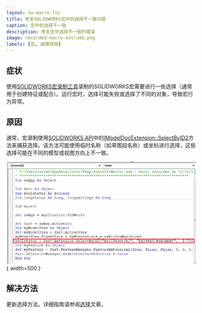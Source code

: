 ```yaml
---
layout: sw-macro-fix
title: 修复SOLIDWORKS宏中的选择不一致问题
caption: 宏中的选择不一致
description: 修复宏中选择不一致的错误
image: recorded-macro-extrude.png
labels: [宏, 故障排除]
---
```

## 症状

使用[SOLIDWORKS宏录制工具](https://help.solidworks.com/2012/english/solidworks/sldworks/c_recording_playing_macros.htm)录制的SOLIDWORKS宏需要进行一些选择（通常用于创建特征或配合）。运行宏时，选择可能失败或选择了不同的对象，导致宏行为异常。

## 原因

通常，宏录制使用[SOLIDWORKS API](https://help.solidworks.com/2012/english/api/sldworksapi/solidworks.interop.sldworks~solidworks.interop.sldworks.imodeldocextension~selectbyid2.html)中的[IModelDocExtension::SelectByID2](https://help.solidworks.com/2012/english/api/sldworksapi/solidworks.interop.sldworks~solidworks.interop.sldworks.imodeldocextension~selectbyid2.html)方法来捕获选择。该方法可能使用临时名称（如草图段名称）或坐标进行选择，这些选择可能在不同的模型或视图方向上不一致。

![用名称选择草图中的弧的录制宏行](recorded-macro-extrude.png){ width=500 }

## 解决方法

更新选择方法。详细指南请参阅[选择](/docs/codestack/solidworks-api/document/selection)文章。